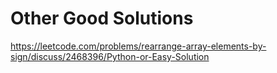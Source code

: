 # Other Good Solutions
https://leetcode.com/problems/rearrange-array-elements-by-sign/discuss/2468396/Python-or-Easy-Solution​
